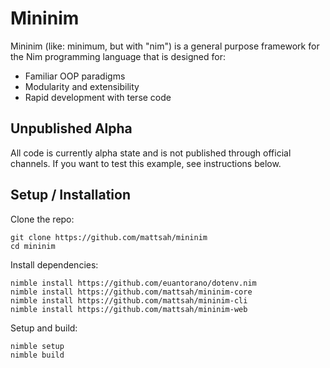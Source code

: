 # Mininim

Mininim (like: minimum, but with "nim") is a general purpose framework for the Nim programming
language that is designed for:

- Familiar OOP paradigms
- Modularity and extensibility
- Rapid development with terse code

## Unpublished Alpha

All code is currently alpha state and is not published through official channels.  If you want to
test this example, see instructions below.

## Setup / Installation

Clone the repo:

```
git clone https://github.com/mattsah/mininim
cd mininim
```

Install dependencies:

```
nimble install https://github.com/euantorano/dotenv.nim
nimble install https://github.com/mattsah/mininim-core
nimble install https://github.com/mattsah/mininim-cli
nimble install https://github.com/mattsah/mininim-web
```

Setup and build:

```
nimble setup
nimble build
```

